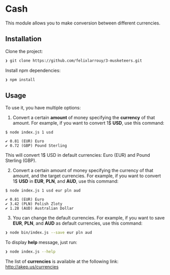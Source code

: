 # Cash

This module allows you to make conversion between different currencies. <br />

## Installation

Clone the project:
```sh
❯ git clone https://github.com/felixlarrouy/3-musketeers.git
```

Install npm dependencies:
```sh
❯ npm install
```

## Usage

To use it, you have multiple options:

1. Convert a certain **amount** of money specifying the **currency** of that amount. For example, if you want to convert 1$ **USD**, use this command:


```
$ node index.js 1 usd

✔ 0.81 (EUR) Euro
✔ 0.72 (GBP) Pound Sterling
```

This will convert 1$ USD in default currencies:  Euro (EUR) and Pound Sterling (GBP).

2. Convert a certain amount of money specifying the currency of that amount, and the target currencies. For example, if you want to convert 1$ **USD** in **EUR**, **PLN**, and **AUD**, use this command:

```
$ node index.js 1 usd eur pln aud

✔ 0.81 (EUR) Euro
✔ 3.42 (PLN) Polish Zloty
✔ 1.28 (AUD) Australian Dollar

```

3. You can change the default currencies. For example, if you want to save **EUR**, **PLN**, and **AUD** as default currencies, use this command:

```sh
❯ node bin/index.js --save eur pln aud
```

To display **help** message, just run:
```sh
❯ node index.js --help
```

The list of **currencies** is available at the following link: http://akep.us/currencies
